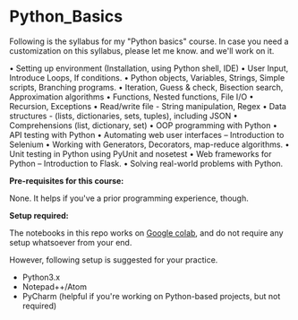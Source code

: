 # Python_Basics

Following is the syllabus for my "Python basics" course. In case you need a customization on this syllabus, please let me know.  and we'll work on it.

•	Setting up environment (Installation, using Python shell, IDE)
•	User Input, Introduce Loops, If conditions.
•	Python objects, Variables, Strings, Simple scripts, Branching programs.
•	Iteration, Guess & check, Bisection search, Approximation algorithms
•	Functions, Nested functions, File I/O
•	Recursion, Exceptions
•	Read/write file - String manipulation, Regex
•	Data structures - (lists, dictionaries, sets, tuples), including JSON
•	Comprehensions (list, dictionary, set)
•	OOP programming with Python
•	API testing with Python
•	Automating web user interfaces – Introduction to Selenium
•	Working with Generators, Decorators, map-reduce algorithms.
•	Unit testing in Python using PyUnit and nosetest
•	Web frameworks for Python – Introduction to Flask.
•	Solving real-world problems with Python.

**Pre-requisites for this course:**

None.  It helps if you've a prior programming experience, though.

**Setup required:**

The notebooks in this repo works on [Google colab](https://colab.research.google.com/notebooks/welcome.ipynb), and do not require any setup whatsoever from your end.

However, following setup is suggested for your practice.

- Python3.x
- Notepad++/Atom
- PyCharm (helpful if you're working on Python-based projects, but not required)

